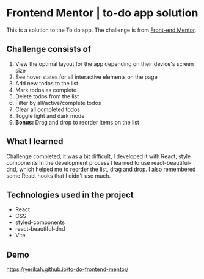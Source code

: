 # Frontend Mentor | to-do app solution

This is a solution to the To do app. The challenge is from [Front-end Mentor](https://www.frontendmentor.io/challenges/todo-app-Su1_KokOW/hub/todo-app-7reWcKU-dj).


## Challenge consists of

1. View the optimal layout for the app depending on their device's screen size
1. See hover states for all interactive elements on the page
1. Add new todos to the list
1. Mark todos as complete
1. Delete todos from the list
1. Filter by all/active/complete todos
1. Clear all completed todos
1. Toggle light and dark mode
1. **Bonus:** Drag and drop to reorder items on the list

## What I learned

Challenge completed, it was a bit difficult, I developed it with React, style components In the development process I learned to use react-beautiful-dnd, which helped me to reorder the list, drag and drop. I also remembered some React hooks that I didn't use much.

## Technologies used in the project
- React
- CSS
- styled-components
- react-beautiful-dnd
- Vite

## Demo
https://yerikah.github.io/to-do-frontend-mentor/
